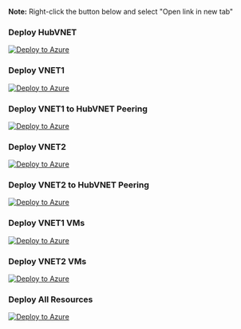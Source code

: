**Note:** Right-click the button below and select "Open link in new tab"

### Deploy HubVNET
<a href="https://portal.azure.com/#create/Microsoft.Template/uri/https%3A%2F%2Fraw.githubusercontent.com%2FMicrosoftAzureAaron%2FNET_TrainingLabs%2Fmain%2FHubVNET%2FHubVNET.json">
  <img src="https://aka.ms/deploytoazurebutton" alt="Deploy to Azure" />
</a>

### Deploy VNET1
<a href="https://portal.azure.com/#create/Microsoft.Template/uri/https%3A%2F%2Fraw.githubusercontent.com%2FMicrosoftAzureAaron%2FNET_TrainingLabs%2Fmain%2FVNET1%2FVNET1.json">
  <img src="https://aka.ms/deploytoazurebutton" alt="Deploy to Azure" />
</a>

### Deploy VNET1 to HubVNET Peering
<a href="https://portal.azure.com/#create/Microsoft.Template/uri/https%3A%2F%2Fraw.githubusercontent.com%2FMicrosoftAzureAaron%2FNET_TrainingLabs%2Fmain%2FVNET1%2FVNET1-HubVNETpeering.json">
  <img src="https://aka.ms/deploytoazurebutton" alt="Deploy to Azure" />
</a>

### Deploy VNET2
<a href="https://portal.azure.com/#create/Microsoft.Template/uri/https%3A%2F%2Fraw.githubusercontent.com%2FMicrosoftAzureAaron%2FNET_TrainingLabs%2Fmain%2FVNET2%2FVNET2.json">
  <img src="https://aka.ms/deploytoazurebutton" alt="Deploy to Azure" />
</a>

### Deploy VNET2 to HubVNET Peering
<a href="https://portal.azure.com/#create/Microsoft.Template/uri/https%3A%2F%2Fraw.githubusercontent.com%2FMicrosoftAzureAaron%2FNET_TrainingLabs%2Fmain%2FVNET2%2FVNET2-HubVNETpeering.json">
  <img src="https://aka.ms/deploytoazurebutton" alt="Deploy to Azure" />
</a>

### Deploy VNET1 VMs
<a href="https://portal.azure.com/#create/Microsoft.Template/uri/https%3A%2F%2Fraw.githubusercontent.com%2FMicrosoftAzureAaron%2FNET_TrainingLabs%2Fmain%2FVMs%2FVNET1_2VMs.json">
  <img src="https://aka.ms/deploytoazurebutton" alt="Deploy to Azure" />
</a>

### Deploy VNET2 VMs
<a href="https://portal.azure.com/#create/Microsoft.Template/uri/https%3A%2F%2Fraw.githubusercontent.com%2FMicrosoftAzureAaron%2FNET_TrainingLabs%2Fmain%2FVMs%2FVNET2_2VMs.json">
  <img src="https://aka.ms/deploytoazurebutton" alt="Deploy to Azure" />
</a>

### Deploy All Resources
<a href="https://portal.azure.com/#create/Microsoft.Template/uri/https%3A%2F%2Fraw.githubusercontent.com%2FMicrosoftAzureAaron%2FNET_TrainingLabs%2Fmain%2FmasterDeployment.json">
  <img src="https://aka.ms/deploytoazurebutton" alt="Deploy to Azure" />
</a>